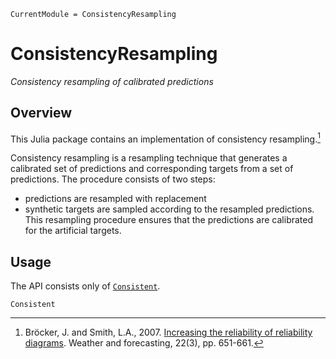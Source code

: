 ```@meta
CurrentModule = ConsistencyResampling
```

# ConsistencyResampling

*Consistency resampling of calibrated predictions*

## Overview

This Julia package contains an implementation of consistency resampling.[^BS07]

Consistency resampling is a resampling technique that generates a calibrated set of predictions and
corresponding targets from a set of predictions. The procedure consists of two steps:
- predictions are resampled with replacement
- synthetic targets are sampled according to the resampled predictions.
This resampling procedure ensures that the predictions are calibrated for the artificial targets.

[^BS07]: Bröcker, J. and Smith, L.A., 2007. [Increasing the reliability of reliability diagrams](https://doi.org/10.1175/WAF993.1). Weather and forecasting, 22(3), pp. 651-661.

## Usage

The API consists only of [`Consistent`](@ref).

```@docs
Consistent
```
